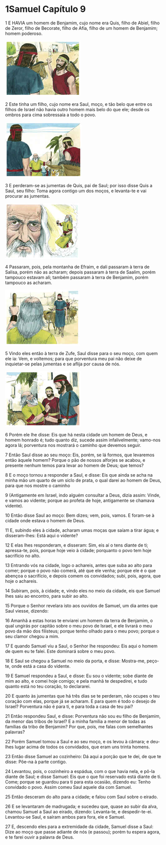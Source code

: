 # 1Samuel Capítulo 9

1	E HAVIA um homem de Benjamim, cujo nome era Quis, filho de Abiel, filho de Zeror, filho de Becorate, filho de Afia, filho de um homem de Benjamim; homem poderoso.

![](.img/09_1Sa_09_01_RG.jpg)

2	Este tinha um filho, cujo nome era Saul, moço, e tão belo que entre os filhos de Israel não havia outro homem mais belo do que ele; desde os ombros para cima sobressaía a todo o povo.

![](.img/09_1Sa_09_02_RG.jpg)

3	E perderam-se as jumentas de Quis, pai de Saul; por isso disse Quis a Saul, seu filho: Toma agora contigo um dos moços, e levanta-te e vai procurar as jumentas.

![](.img/09_1Sa_09_03_RG.jpg)

4	Passaram, pois, pela montanha de Efraim, e dali passaram à terra de Salisa, porém não as acharam; depois passaram à terra de Saalim, porém tampouco estavam ali; também passaram à terra de Benjamim, porém tampouco as acharam.

![](.img/09_1Sa_09_04_RG.jpg)

5	Vindo eles então à terra de Zufe, Saul disse para o seu moço, com quem ele ia: Vem, e voltemos; para que porventura meu pai não deixe de inquietar-se pelas jumentas e se aflija por causa de nós.

![](.img/09_1Sa_09_05_RG.jpg)

6	Porém ele lhe disse: Eis que há nesta cidade um homem de Deus, e homem honrado é; tudo quanto diz, sucede assim infalivelmente; vamo-nos agora lá; porventura nos mostrará o caminho que devemos seguir.

7	Então Saul disse ao seu moço: Eis, porém, se lá formos, que levaremos então àquele homem? Porque o pão de nossos alforjes se acabou, e presente nenhum temos para levar ao homem de Deus; que temos?

8	E o moço tornou a responder a Saul, e disse: Eis que ainda se acha na minha mão um quarto de um siclo de prata, o qual darei ao homem de Deus, para que nos mostre o caminho

9	(Antigamente em Israel, indo alguém consultar a Deus, dizia assim: Vinde, e vamos ao vidente; porque ao profeta de hoje, antigamente se chamava vidente).

10	Então disse Saul ao moço: Bem dizes; vem, pois, vamos. E foram-se à cidade onde estava o homem de Deus.

11	E, subindo eles à cidade, acharam umas moças que saíam a tirar água; e disseram-lhes: Está aqui o vidente?

12	E elas lhes responderam, e disseram: Sim, eis aí o tens diante de ti; apressa-te, pois, porque hoje veio à cidade; porquanto o povo tem hoje sacrifício no alto.

13	Entrando vós na cidade, logo o achareis, antes que suba ao alto para comer; porque o povo não comerá, até que ele venha; porque ele é o que abençoa o sacrifício, e depois comem os convidados; subi, pois, agora, que hoje o achareis.

14	Subiram, pois, à cidade; e, vindo eles no meio da cidade, eis que Samuel lhes saiu ao encontro, para subir ao alto.

15	Porque o Senhor revelara isto aos ouvidos de Samuel, um dia antes que Saul viesse, dizendo:

16	Amanhã a estas horas te enviarei um homem da terra de Benjamim, o qual ungirás por capitão sobre o meu povo de Israel, e ele livrará o meu povo da mão dos filisteus; porque tenho olhado para o meu povo; porque o seu clamor chegou a mim.

17	E quando Samuel viu a Saul, o Senhor lhe respondeu: Eis aqui o homem de quem eu te falei. Este dominará sobre o meu povo.

18	E Saul se chegou a Samuel no meio da porta, e disse: Mostra-me, peço-te, onde está a casa do vidente.

19	E Samuel respondeu a Saul, e disse: Eu sou o vidente; sobe diante de mim ao alto, e comei hoje comigo; e pela manhã te despedirei, e tudo quanto está no teu coração, to declararei.

20	E quanto às jumentas que há três dias se te perderam, não ocupes o teu coração com elas, porque já se acharam. E para quem é todo o desejo de Israel? Porventura não é para ti, e para toda a casa de teu pai?

21	Então respondeu Saul, e disse: Porventura não sou eu filho de Benjamim, da menor das tribos de Israel? E a minha família a menor de todas as famílias da tribo de Benjamim? Por que, pois, me falas com semelhantes palavras?

22	Porém Samuel tomou a Saul e ao seu moço, e os levou à câmara; e deu-lhes lugar acima de todos os convidados, que eram uns trinta homens.

23	Então disse Samuel ao cozinheiro: Dá aqui a porção que te dei, de que te disse: Põe-na à parte contigo.

24	Levantou, pois, o cozinheiro a espádua, com o que havia nela, e pô-la diante de Saul; e disse Samuel: Eis que o que foi reservado está diante de ti. Come; porque se guardou para ti para esta ocasião, dizendo eu: Tenho convidado o povo. Assim comeu Saul aquele dia com Samuel.

25	Então desceram do alto para a cidade; e falou com Saul sobre o eirado.

26	E se levantaram de madrugada; e sucedeu que, quase ao subir da alva, chamou Samuel a Saul ao eirado, dizendo: Levanta-te, e despedir-te-ei. Levantou-se Saul, e saíram ambos para fora, ele e Samuel.

27	E, descendo eles para a extremidade da cidade, Samuel disse a Saul: Dize ao moço que passe adiante de nós (e passou); porém tu espera agora, e te farei ouvir a palavra de Deus.

